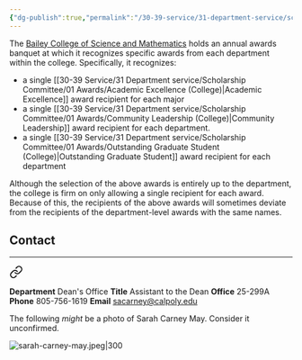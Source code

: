 ```yaml
---
{"dg-publish":true,"permalink":"/30-39-service/31-department-service/scholarship-committee/college-awards/","updated":"2025-04-25T07:56:54-07:00"}
---
```


The [Bailey College of Science and Mathematics](https://www.calpoly.edu/bailey-college-of-science-and-mathematics) holds an annual awards banquet at which it recognizes specific awards from each department within the college. Specifically, it recognizes:
- a single [[30-39 Service/31 Department service/Scholarship Committee/01 Awards/Academic Excellence (College)\|Academic Excellence]] award recipient for each major
- a single [[30-39 Service/31 Department service/Scholarship Committee/01 Awards/Community Leadership (College)\|Community Leadership]] award recipient for each department.
- a single [[30-39 Service/31 Department service/Scholarship Committee/01 Awards/Outstanding Graduate Student (College)\|Outstanding Graduate Student]] award recipient for each department

Although the selection of the above awards is entirely up to the department, the college is firm on only allowing a single recipient for each award. Because of this, the recipients of the above awards will sometimes deviate from the recipients of the department-level awards with the same names.

## Contact
---


<div class="transclusion internal-embed is-loaded"><a class="markdown-embed-link" href="/40-49-knowledge/46-people/sarah-carney-may/" aria-label="Open link"><svg xmlns="http://www.w3.org/2000/svg" width="24" height="24" viewBox="0 0 24 24" fill="none" stroke="currentColor" stroke-width="2" stroke-linecap="round" stroke-linejoin="round" class="svg-icon lucide-link"><path d="M10 13a5 5 0 0 0 7.54.54l3-3a5 5 0 0 0-7.07-7.07l-1.72 1.71"></path><path d="M14 11a5 5 0 0 0-7.54-.54l-3 3a5 5 0 0 0 7.07 7.07l1.71-1.71"></path></svg></a><div class="markdown-embed">




**Department** Dean's Office
**Title** Assistant to the Dean
**Office** 25-299A
**Phone** 805-756-1619
**Email** sacarney@calpoly.edu

The following *might* be a photo of Sarah Carney May. Consider it unconfirmed.

![sarah-carney-may.jpeg|300](/img/user/90-99%20Meta/95%20Attachments/sarah-carney-may.jpeg)

</div></div>
